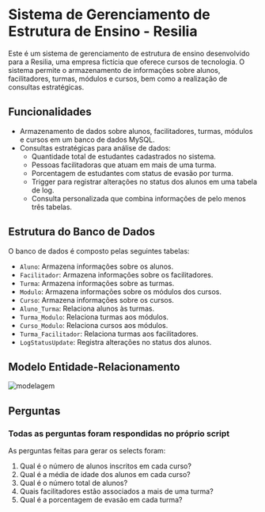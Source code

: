 # Sistema de Gerenciamento de Estrutura de Ensino - Resilia

Este é um sistema de gerenciamento de estrutura de ensino desenvolvido para a Resilia, uma empresa fictícia que oferece cursos de tecnologia. O sistema permite o armazenamento de informações sobre alunos, facilitadores, turmas, módulos e cursos, bem como a realização de consultas estratégicas.

## Funcionalidades

- Armazenamento de dados sobre alunos, facilitadores, turmas, módulos e cursos em um banco de dados MySQL.
- Consultas estratégicas para análise de dados:
  - Quantidade total de estudantes cadastrados no sistema.
  - Pessoas facilitadoras que atuam em mais de uma turma.
  - Porcentagem de estudantes com status de evasão por turma.
  - Trigger para registrar alterações no status dos alunos em uma tabela de log.
  - Consulta personalizada que combina informações de pelo menos três tabelas.

## Estrutura do Banco de Dados

O banco de dados é composto pelas seguintes tabelas:

- `Aluno`: Armazena informações sobre os alunos.
- `Facilitador`: Armazena informações sobre os facilitadores.
- `Turma`: Armazena informações sobre as turmas.
- `Modulo`: Armazena informações sobre os módulos dos cursos.
- `Curso`: Armazena informações sobre os cursos.
- `Aluno_Turma`: Relaciona alunos às turmas.
- `Turma_Modulo`: Relaciona turmas aos módulos.
- `Curso_Modulo`: Relaciona cursos aos módulos.
- `Turma_Facilitador`: Relaciona turmas aos facilitadores.
- `LogStatusUpdate`: Registra alterações no status dos alunos.

## Modelo Entidade-Relacionamento
![modelagem](https://github.com/davidlgomes/trabalhoModulo2/assets/47571290/46fdd4da-528a-4894-88ec-f0ea0286d392)

## Perguntas
### Todas as perguntas foram respondidas no próprio script
As perguntas feitas para gerar os selects foram:

  1. Qual é o número de alunos inscritos em cada curso?
  2. Qual é a média de idade dos alunos em cada curso?
  3. Qual é o número total de alunos?
  4. Quais facilitadores estão associados a mais de uma turma?
  5. Qual é a porcentagem de evasão em cada turma?


